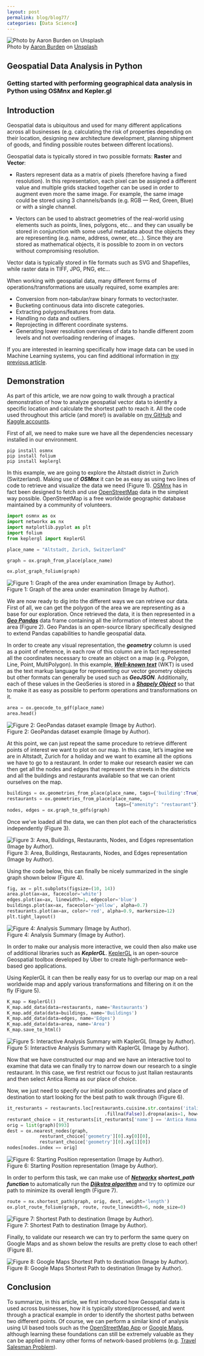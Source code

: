 ```yaml
---
layout: post
permalink: blog/blog77/
categories: [Data Science]
---
```


![Photo by [Aaron Burden](https://unsplash.com/@aaronburden?utm_source=medium&utm_medium=referral) on [Unsplash](https://unsplash.com?utm_source=medium&utm_medium=referral)](https://cdn-images-1.medium.com/max/9184/0*3Xrrr-KXRlZX1BGr)<br>Photo by [Aaron Burden](https://unsplash.com/@aaronburden?utm_source=medium&utm_medium=referral) on [Unsplash](https://unsplash.com?utm_source=medium&utm_medium=referral)

<!--end_excerpt-->

## Geospatial Data Analysis in Python

### Getting started with performing geographical data analysis in Python using OSMnx and Kepler.gl

## Introduction

Geospatial data is ubiquitous and used for many different applications across all businesses (e.g. calculating the risk of properties depending on their location, designing new architecture development, planning shipment of goods, and finding possible routes between different locations).

Geospatial data is typically stored in two possible formats: **Raster** and **Vector**:

* Rasters represent data as a matrix of pixels (therefore having a fixed resolution). In this representation, each pixel can be assigned a different value and multiple grids stacked together can be used in order to augment even more the same image. For example, the same image could be stored using 3 channels/bands (e.g. RGB — Red, Green, Blue) or with a single channel.

* Vectors can be used to abstract geometries of the real-world using elements such as points, lines, polygons, etc… and they can usually be stored in conjunction with some useful metadata about the objects they are representing (e.g. name, address, owner, etc…). Since they are stored as mathematical objects, it is possible to zoom in on vectors without compromising resolution.

Vector data is typically stored in file formats such as SVG and Shapefiles, while raster data in TIFF, JPG, PNG, etc…

When working with geospatial data, many different forms of operations/transformations are usually required, some examples are:

* Conversion from non-tabular/raw binary formats to vector/raster.
* Bucketing continuous data into discrete categories.
* Extracting polygons/features from data.
* Handling no data and outliers.
* Reprojecting in different coordinate systems.
* Generating lower resolution overviews of data to handle different zoom levels and not overloading rendering of images.

If you are interested in learning specifically how image data can be used in Machine Learning systems, you can find additional information in [my previous article](https://pierpaolo28.github.io/blog/blog39/).

## Demonstration

As part of this article, we are now going to walk through a practical demonstration of how to analyze geospatial vector data to identify a specific location and calculate the shortest path to reach it. All the code used throughout this article (and more!) is available on [my GitHub](https://github.com/pierpaolo28) and [Kaggle accounts](https://www.kaggle.com/pierpaolo28).

First of all, we need to make sure we have all the dependencies necessary installed in our environment.

    pip install osmnx
    pip install folium
    pip install keplergl

In this example, we are going to explore the Altstadt district in Zurich (Switzerland). Making use of ***OSMnx*** it can be as easy as using two lines of code to retrieve and visualize the data we need (Figure 1). [OSMnx](https://osmnx.readthedocs.io/en/stable/) has in fact been designed to fetch and use [OpenStreetMap](https://www.openstreetmap.org/#map=6/42.088/12.564) data in the simplest way possible. OpenStreetMap is a free worldwide geographic database maintained by a community of volunteers.

```python
import osmnx as ox
import networkx as nx
import matplotlib.pyplot as plt
import folium
from keplergl import KeplerGl

place_name = "Altstadt, Zurich, Switzerland"

graph = ox.graph_from_place(place_name)

ox.plot_graph_folium(graph)
```

![Figure 1: Graph of the area under examination (Image by Author).](https://cdn-images-1.medium.com/max/4172/1*Cf_V2TaI4Bx8TSlpn_Gwfg.png)<br>Figure 1: Graph of the area under examination (Image by Author).

We are now ready to dig into the different ways we can retrieve our data. First of all, we can get the polygon of the area we are representing as a base for our exploration. Once retrieved the data, it is then represented in a [***Geo Pandas***](https://geopandas.org/en/stable/) data frame containing all the information of interest about the area (Figure 2). Geo Pandas is an open-source library specifically designed to extend Pandas capabilities to handle geospatial data.

In order to create any visual representation, the ***geometry*** column is used as a point of reference, in each row of this column are in fact represented all the coordinates necessary to create an object on a map (e.g. Polygon, Line, Point, MultiPolygon). In this example, [***Well-known text***](https://en.wikipedia.org/wiki/Well-known_text_representation_of_geometry) (WKT) is used as the text markup language for representing our vector geometry objects but other formats can generally be used such as ***GeoJSON***. Additionally, each of these values in the GeoSeries is stored in a [***Shapely Object***](https://shapely.readthedocs.io/en/stable/manual.html) so that to make it as easy as possible to perform operations and transformations on it.

```python
area = ox.geocode_to_gdf(place_name)
area.head()
```

![Figure 2: GeoPandas dataset example (Image by Author).](https://cdn-images-1.medium.com/max/4044/1*hMUWifXmzWEDZJ7MG5ve7w.png)<br>Figure 2: GeoPandas dataset example (Image by Author).

At this point, we can just repeat the same procedure to retrieve different points of interest we want to plot on our map. In this case, let’s imagine we are in Altstadt, Zurich for a holiday and we want to examine all the options we have to go to a restaurant. In order to make our research easier we can then get all the nodes and edges that represent the streets in the districts and all the buildings and restaurants available so that we can orient ourselves on the map.

```python
buildings = ox.geometries_from_place(place_name, tags={'building':True})
restaurants = ox.geometries_from_place(place_name, 
                                        tags={"amenity": "restaurant"})
nodes, edges = ox.graph_to_gdfs(graph)
```

Once we’ve loaded all the data, we can then plot each of the characteristics independently (Figure 3).

![Figure 3: Area, Buildings, Restaurants, Nodes, and Edges representation (Image by Author).](https://cdn-images-1.medium.com/max/2992/1*geOejOvG9EsUoBjHjpQnIA.png)<br>Figure 3: Area, Buildings, Restaurants, Nodes, and Edges representation (Image by Author).

Using the code below, this can finally be nicely summarized in the single graph shown below (Figure 4).

```python
fig, ax = plt.subplots(figsize=(10, 14))
area.plot(ax=ax, facecolor='white')
edges.plot(ax=ax, linewidth=1, edgecolor='blue')
buildings.plot(ax=ax, facecolor='yellow', alpha=0.7)
restaurants.plot(ax=ax, color='red', alpha=0.9, markersize=12)
plt.tight_layout()
```

![Figure 4: Analysis Summary (Image by Author).](https://cdn-images-1.medium.com/max/2120/1*rYeaqmLucPdshEXkuDsqpw.png)<br>Figure 4: Analysis Summary (Image by Author).

In order to make our analysis more interactive, we could then also make use of additional libraries such as ***KeplerGL***. [KeplerGL](https://kepler.gl/) is an open-source Geospatial toolbox developed by Uber to create high-performance web-based geo applications.

Using KeplerGL it can then be really easy for us to overlap our map on a real worldwide map and apply various transformations and filtering on it on the fly (Figure 5).

```python
K_map = KeplerGl()
K_map.add_data(data=restaurants, name='Restaurants')
K_map.add_data(data=buildings, name='Buildings')
K_map.add_data(data=edges, name='Edges')
K_map.add_data(data=area, name='Area')
K_map.save_to_html()
```

![Figure 5: Interactive Analysis Summary with KaplerGL (Image by Author).](https://cdn-images-1.medium.com/max/2836/1*s0eRe7lUnV_Q5omzP8ZoJw.gif)<br>Figure 5: Interactive Analysis Summary with KaplerGL (Image by Author).

Now that we have constructed our map and we have an interactive tool to examine that data we can finally try to narrow down our research to a single restaurant. In this case, we first restrict our focus to just Italian restaurants and then select Antica Roma as our place of choice.

Now, we just need to specify our initial position coordinates and place of destination to start looking for the best path to walk through (Figure 6).

```python
it_resturants = restaurants.loc[restaurants.cuisine.str.contains('italian')
                                    .fillna(False)].dropna(axis=1, how='all')
resturant_choice = it_resturants[it_resturants['name'] == 'Antica Roma']
orig = list(graph)[993]
dest = ox.nearest_nodes(graph, 
            resturant_choice['geometry'][0].xy[0][0],
            resturant_choice['geometry'][0].xy[1][0])
nodes[nodes.index == orig]
```

![Figure 6: Starting Position representation (Image by Author).](https://cdn-images-1.medium.com/max/2296/1*GiQJvOaRJSbo4JrBhDp6aQ.png)<br>Figure 6: Starting Position representation (Image by Author).

In order to perform this task, we can make use of [***Networkx***](https://networkx.org/) ***shortest_path function*** to automatically run the [***Dijkstra algorithm***](https://en.wikipedia.org/wiki/Dijkstra%27s_algorithm) and try to optimize our path to minimize its overall length (Figure 7).

```python
route = nx.shortest_path(graph, orig, dest, weight='length')
ox.plot_route_folium(graph, route, route_linewidth=6, node_size=0)
```

![Figure 7: Shortest Path to destination (Image by Author).](https://cdn-images-1.medium.com/max/4140/1*pWO9CjN1PA4EzmDsbMj6zA.png)<br>Figure 7: Shortest Path to destination (Image by Author).

Finally, to validate our research we can try to perform the same query on Google Maps and as shown below the results are pretty close to each other! (Figure 8).

![Figure 8: Google Maps Shortest Path to destination (Image by Author).](https://cdn-images-1.medium.com/max/2776/1*ER8mA6yE0Db42MP_p1DmaQ.png)<br>Figure 8: Google Maps Shortest Path to destination (Image by Author).

## Conclusion

To summarize, in this article, we first introduced how Geospatial data is used across businesses, how it is typically stored/processed, and went through a practical example in order to identify the shortest paths between two different points. Of course, we can perform a similar kind of analysis using UI based tools such as the [OpenStreetMap App](https://www.openstreetmap.org/#map=14/47.3408/8.5400) or [Google Maps](https://www.google.ch/maps/), although learning these foundations can still be extremely valuable as they can be applied in many other forms of network-based problems (e.g. [Travel Salesman Problem](https://en.wikipedia.org/wiki/Travelling_salesman_problem)).
